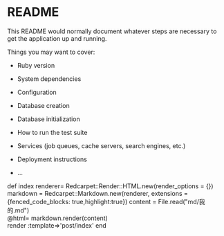 # README

This README would normally document whatever steps are necessary to get the
application up and running.

Things you may want to cover:

* Ruby version

* System dependencies

* Configuration

* Database creation

* Database initialization

* How to run the test suite

* Services (job queues, cache servers, search engines, etc.)

* Deployment instructions

* ...

def index
        renderer=   Redcarpet::Render::HTML.new(render_options = {})
        markdown = Redcarpet::Markdown.new(renderer, extensions = {fenced_code_blocks: true,highlight:true})
        content = File.read("md/我的.md")  
        @html=  markdown.render(content)  
         render :template=>'post/index'
    end